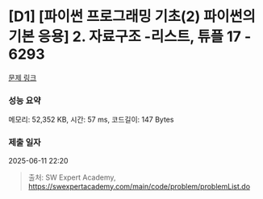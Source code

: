 # [D1] [파이썬 프로그래밍 기초(2) 파이썬의 기본 응용] 2. 자료구조 -리스트, 튜플 17 - 6293 

[문제 링크](https://swexpertacademy.com/main/code/problem/problemDetail.do?contestProbId=AWcV8oTa5M0DFAU4) 

### 성능 요약

메모리: 52,352 KB, 시간: 57 ms, 코드길이: 147 Bytes

### 제출 일자

2025-06-11 22:20



> 출처: SW Expert Academy, https://swexpertacademy.com/main/code/problem/problemList.do
